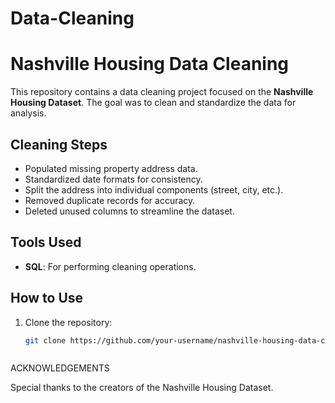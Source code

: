 # Data-Cleaning
# Nashville Housing Data Cleaning  

This repository contains a data cleaning project focused on the **Nashville Housing Dataset**. The goal was to clean and standardize the data for analysis.  

## Cleaning Steps  
- Populated missing property address data.  
- Standardized date formats for consistency.  
- Split the address into individual components (street, city, etc.).   
- Removed duplicate records for accuracy.  
- Deleted unused columns to streamline the dataset.  

## Tools Used  
- **SQL**: For performing cleaning operations.  

## How to Use  
1. Clone the repository:  
   ```bash
   git clone https://github.com/your-username/nashville-housing-data-cleaning.git



ACKNOWLEDGEMENTS

Special thanks to the creators of the Nashville Housing Dataset.
